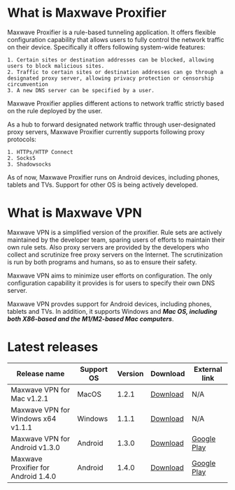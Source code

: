 # What is Maxwave Proxifier
Maxwave Proxifier is a rule-based tunneling application. It offers flexible configuration capability that allows users to fully control the network traffic on their device. Specifically it offers following system-wide features:

```
1. Certain sites or destination addresses can be blocked, allowing users to block malicious sites.
2. Traffic to certain sites or destination addresses can go through a designated proxy server, allowing privacy protection or censorship circumvention
3. A new DNS server can be specified by a user.
```

Maxwave Proxifier applies different actions to network traffic strictly based on the rule deployed by the user.

As a hub to forward designated network traffic through user-designated proxy servers, Maxwave Proxifier currently supports following proxy protocols:

```
1. HTTPs/HTTP Connect
2. Socks5
3. Shadowsocks
```

As of now, Maxwave Proxifier runs on Android devices, including phones, tablets and TVs. Support for other OS is being actively developed.

# What is Maxwave VPN
Maxwave VPN is a simplified version of the proxifier. Rule sets are actively maintained by the developer team, sparing users of efforts to maintain their own rule sets. Also proxy servers are provided by the developers who collect and scrutinize free proxy servers on the Internet. The scrutinization is run by both programs and humans, so as to ensure their safety.

Maxwave VPN aims to minimize user efforts on configuration. The only configuration capability it provides is for users to specify their own DNS server.

Maxwave VPN provdes support for Android devices, including phones, tablets and TVs. In addition, it supports Windows and ***Mac OS, including both X86-based and the M1/M2-based Mac computers***.

# Latest releases
|Release name|Support OS|Version|Download|External link|
|---|---|---|---|---|
|Maxwave VPN for Mac v1.2.1|MacOS|1.2.1|[Download](https://github.com/PlayboyGorilla/maxwave/releases/tag/MaxwaveVPN_for_Mac_v1.2.1)|N/A|
|Maxwave VPN for Windows x64 v1.1.1|Windows|1.1.1|[Download](https://github.com/PlayboyGorilla/maxwave/releases/tag/MaxwaveVPN_for_Windows_x64_v1.1.1)|N/A|
|Maxwave VPN for Android v1.3.0|Android|1.3.0|[Download](https://github.com/PlayboyGorilla/maxwave/releases/tag/MaxwaveVPN_for_Android_v1.3.0)|[Google Play](https://play.google.com/store/apps/details?id=com.maxwave.vpn)|
|Maxwave Proxifier for Android 1.4.0|Android|1.4.0|[Download](https://github.com/PlayboyGorilla/maxwave/releases/tag/MaxwaveProxifier_for_Android_v1.4.0)|[Google Play](https://play.google.com/store/apps/details?id=com.gorillakanzi.catrious)|

